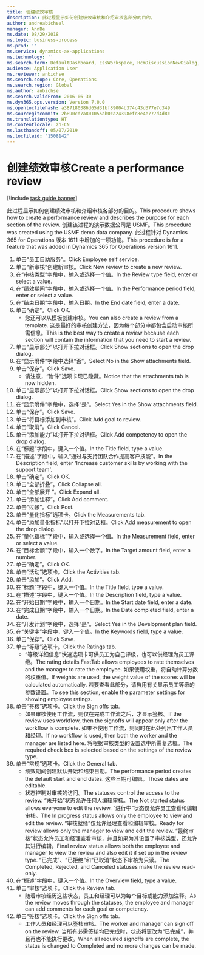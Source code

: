 ```yaml
---
title: 创建绩效审核
description: 此过程显示如何创建绩效审核和介绍审核各部分的目的。
author: andreabichsel
manager: AnnBe
ms.date: 08/29/2018
ms.topic: business-process
ms.prod: ''
ms.service: dynamics-ax-applications
ms.technology: ''
ms.search.form: DefaultDashboard, EssWorkspace, HcmDiscussionNewDialog, HcmDiscussion, HcmDiscussionChangeSettings, HcmDiscussionAddGoalDialog, HcmTopicCreate, HcmMeasurementDetailDialog, HcmPerfJournalAdd
audience: Application User
ms.reviewer: anbichse
ms.search.scope: Core, Operations
ms.search.region: Global
ms.author: anbichse
ms.search.validFrom: 2016-06-30
ms.dyn365.ops.version: Version 7.0.0
ms.openlocfilehash: a387180386d65d31bf89004b374c43d377e7d349
ms.sourcegitcommit: 2b890cd7a801055ab0ca24398efc8e4e777d4d8c
ms.translationtype: HT
ms.contentlocale: zh-CN
ms.lasthandoff: 05/07/2019
ms.locfileid: "1508142"
---
```

# <a name="create-a-performance-review"></a><span data-ttu-id="6af8d-103">创建绩效审核</span><span class="sxs-lookup"><span data-stu-id="6af8d-103">Create a performance review</span></span>

[!include [task guide banner](../../includes/task-guide-banner.md)]

<span data-ttu-id="6af8d-104">此过程显示如何创建绩效审核和介绍审核各部分的目的。</span><span class="sxs-lookup"><span data-stu-id="6af8d-104">This procedure shows how to create a performance review and describes the purpose for each section of the review.</span></span> <span data-ttu-id="6af8d-105">创建该过程的演示数据公司是 USMF。</span><span class="sxs-lookup"><span data-stu-id="6af8d-105">This procedure was created using the USMF demo data company.</span></span> <span data-ttu-id="6af8d-106">此过程针对 Dynamics 365 for Operations 版本 1611 中增加的一项功能。</span><span class="sxs-lookup"><span data-stu-id="6af8d-106">This procedure is for a feature that was added in Dynamics 365 for Operations version 1611.</span></span>

1. <span data-ttu-id="6af8d-107">单击“员工自助服务”。</span><span class="sxs-lookup"><span data-stu-id="6af8d-107">Click Employee self service.</span></span>
2. <span data-ttu-id="6af8d-108">单击“新审核”创建新审核。</span><span class="sxs-lookup"><span data-stu-id="6af8d-108">Click New review to create a new review.</span></span>
3. <span data-ttu-id="6af8d-109">在“审核类型”字段中，输入或选择一个值。</span><span class="sxs-lookup"><span data-stu-id="6af8d-109">In the Review type field, enter or select a value.</span></span>
4. <span data-ttu-id="6af8d-110">在“绩效期间”字段中，输入或选择一个值。</span><span class="sxs-lookup"><span data-stu-id="6af8d-110">In the Performance period field, enter or select a value.</span></span>
5. <span data-ttu-id="6af8d-111">在“结束日期”字段中，输入日期。</span><span class="sxs-lookup"><span data-stu-id="6af8d-111">In the End date field, enter a date.</span></span>
6. <span data-ttu-id="6af8d-112">单击“确定”。</span><span class="sxs-lookup"><span data-stu-id="6af8d-112">Click OK.</span></span>
    * <span data-ttu-id="6af8d-113">您还可以从模板创建审核。</span><span class="sxs-lookup"><span data-stu-id="6af8d-113">You can also create a review from a template.</span></span> <span data-ttu-id="6af8d-114">这是最好的审核创建方法，因为每个部分中都包含启动审核所需信息。</span><span class="sxs-lookup"><span data-stu-id="6af8d-114">This is the best way to create a review because each section will contain the information that you need to start a review.</span></span>  
7. <span data-ttu-id="6af8d-115">单击“显示部分”以打开下拉对话框。</span><span class="sxs-lookup"><span data-stu-id="6af8d-115">Click Show sections to open the drop dialog.</span></span>
8. <span data-ttu-id="6af8d-116">在“显示附件”字段中选择“否”。</span><span class="sxs-lookup"><span data-stu-id="6af8d-116">Select No in the Show attachments field.</span></span>
9. <span data-ttu-id="6af8d-117">单击“保存”。</span><span class="sxs-lookup"><span data-stu-id="6af8d-117">Click Save.</span></span>
    * <span data-ttu-id="6af8d-118">请注意，“附件”选项卡现已隐藏。</span><span class="sxs-lookup"><span data-stu-id="6af8d-118">Notice that the attachments tab is now hidden.</span></span>  
10. <span data-ttu-id="6af8d-119">单击“显示部分”以打开下拉对话框。</span><span class="sxs-lookup"><span data-stu-id="6af8d-119">Click Show sections to open the drop dialog.</span></span>
11. <span data-ttu-id="6af8d-120">在“显示附件”字段中，选择“是”。</span><span class="sxs-lookup"><span data-stu-id="6af8d-120">Select Yes in the Show attachments field.</span></span>
12. <span data-ttu-id="6af8d-121">单击“保存”。</span><span class="sxs-lookup"><span data-stu-id="6af8d-121">Click Save.</span></span>
13. <span data-ttu-id="6af8d-122">单击“将目标添加到审核”。</span><span class="sxs-lookup"><span data-stu-id="6af8d-122">Click Add goal to review.</span></span>
14. <span data-ttu-id="6af8d-123">单击“取消”。</span><span class="sxs-lookup"><span data-stu-id="6af8d-123">Click Cancel.</span></span>
15. <span data-ttu-id="6af8d-124">单击“添加能力”以打开下拉对话框。</span><span class="sxs-lookup"><span data-stu-id="6af8d-124">Click Add competency to open the drop dialog.</span></span>
16. <span data-ttu-id="6af8d-125">在“标题”字段中，键入一个值。</span><span class="sxs-lookup"><span data-stu-id="6af8d-125">In the Title field, type a value.</span></span>
17. <span data-ttu-id="6af8d-126">在"描述"字段中，输入“通过与支持团队合作提高客户技能”。</span><span class="sxs-lookup"><span data-stu-id="6af8d-126">In the Description field, enter 'Increase customer skills by working with the support team'.</span></span>
18. <span data-ttu-id="6af8d-127">单击“确定”。</span><span class="sxs-lookup"><span data-stu-id="6af8d-127">Click OK.</span></span>
19. <span data-ttu-id="6af8d-128">单击“全部折叠”。</span><span class="sxs-lookup"><span data-stu-id="6af8d-128">Click Collapse all.</span></span>
20. <span data-ttu-id="6af8d-129">单击“全部展开 ”。</span><span class="sxs-lookup"><span data-stu-id="6af8d-129">Click Expand all.</span></span>
21. <span data-ttu-id="6af8d-130">单击“添加注释”。</span><span class="sxs-lookup"><span data-stu-id="6af8d-130">Click Add comment.</span></span>
22. <span data-ttu-id="6af8d-131">单击“过帐”。</span><span class="sxs-lookup"><span data-stu-id="6af8d-131">Click Post.</span></span>
23. <span data-ttu-id="6af8d-132">单击“量化指标”选项卡。</span><span class="sxs-lookup"><span data-stu-id="6af8d-132">Click the Measurements tab.</span></span>
24. <span data-ttu-id="6af8d-133">单击“添加量化指标”以打开下拉对话框。</span><span class="sxs-lookup"><span data-stu-id="6af8d-133">Click Add measurement to open the drop dialog.</span></span>
25. <span data-ttu-id="6af8d-134">在“量化指标”字段中，输入或选择一个值。</span><span class="sxs-lookup"><span data-stu-id="6af8d-134">In the Measurement field, enter or select a value.</span></span>
26. <span data-ttu-id="6af8d-135">在“目标金额”字段中，输入一个数字。</span><span class="sxs-lookup"><span data-stu-id="6af8d-135">In the Target amount field, enter a number.</span></span>
27. <span data-ttu-id="6af8d-136">单击“确定”。</span><span class="sxs-lookup"><span data-stu-id="6af8d-136">Click OK.</span></span>
28. <span data-ttu-id="6af8d-137">单击“活动”选项卡。</span><span class="sxs-lookup"><span data-stu-id="6af8d-137">Click the Activities tab.</span></span>
29. <span data-ttu-id="6af8d-138">单击“添加”。</span><span class="sxs-lookup"><span data-stu-id="6af8d-138">Click Add.</span></span>
30. <span data-ttu-id="6af8d-139">在“标题”字段中，键入一个值。</span><span class="sxs-lookup"><span data-stu-id="6af8d-139">In the Title field, type a value.</span></span>
31. <span data-ttu-id="6af8d-140">在“描述”字段中，键入一个值。</span><span class="sxs-lookup"><span data-stu-id="6af8d-140">In the Description field, type a value.</span></span>
32. <span data-ttu-id="6af8d-141">在“开始日期”字段中，输入一个日期。</span><span class="sxs-lookup"><span data-stu-id="6af8d-141">In the Start date field, enter a date.</span></span>
33. <span data-ttu-id="6af8d-142">在“完成日期”字段中，输入一个日期。</span><span class="sxs-lookup"><span data-stu-id="6af8d-142">In the Date completed field, enter a date.</span></span>
34. <span data-ttu-id="6af8d-143">在“开发计划”字段中，选择“是”。</span><span class="sxs-lookup"><span data-stu-id="6af8d-143">Select Yes in the Development plan field.</span></span>
35. <span data-ttu-id="6af8d-144">在“关键字”字段中，键入一个值。</span><span class="sxs-lookup"><span data-stu-id="6af8d-144">In the Keywords field, type a value.</span></span>
36. <span data-ttu-id="6af8d-145">单击“保存”。</span><span class="sxs-lookup"><span data-stu-id="6af8d-145">Click Save.</span></span>
37. <span data-ttu-id="6af8d-146">单击“等级”选项卡。</span><span class="sxs-lookup"><span data-stu-id="6af8d-146">Click the Ratings tab.</span></span>
    * <span data-ttu-id="6af8d-147">“等级详细信息”快速选项卡可供员工为自己评级，也可以供经理为员工评级。</span><span class="sxs-lookup"><span data-stu-id="6af8d-147">The rating details FastTab allows employees to rate themselves and the manager to rate the employee.</span></span> <span data-ttu-id="6af8d-148">如果使用权重，将自动计算分数的权重值。</span><span class="sxs-lookup"><span data-stu-id="6af8d-148">If weights are used, the weight value of the scores will be calculated automatically.</span></span>    <span data-ttu-id="6af8d-149">若要查看此部分，请启用有关显示员工等级的参数设置。</span><span class="sxs-lookup"><span data-stu-id="6af8d-149">To see this section, enable the parameter settings for showing employee ratings.</span></span>  
38. <span data-ttu-id="6af8d-150">单击“签核”选项卡。</span><span class="sxs-lookup"><span data-stu-id="6af8d-150">Click the Sign offs tab.</span></span>
    * <span data-ttu-id="6af8d-151">如果审核使用工作流，则仅在完成工作流之后，才显示签核。</span><span class="sxs-lookup"><span data-stu-id="6af8d-151">If the review uses workflow, then the signoffs will appear only after the workflow is complete.</span></span> <span data-ttu-id="6af8d-152">如果不使用工作流，则同时在此处列出工作人员和经理。</span><span class="sxs-lookup"><span data-stu-id="6af8d-152">If no workflow is used, then both the worker and the manager are listed here.</span></span> <span data-ttu-id="6af8d-153">将根据审核类型的设置选中所需复选框。</span><span class="sxs-lookup"><span data-stu-id="6af8d-153">The required check box is selected based on the settings of the review type.</span></span>  
39. <span data-ttu-id="6af8d-154">单击“常规”选项卡。</span><span class="sxs-lookup"><span data-stu-id="6af8d-154">Click the General tab.</span></span>
    * <span data-ttu-id="6af8d-155">绩效期间创建默认开始和结束日期。</span><span class="sxs-lookup"><span data-stu-id="6af8d-155">The performance period creates the default start and end dates.</span></span> <span data-ttu-id="6af8d-156">这些日期可编辑。</span><span class="sxs-lookup"><span data-stu-id="6af8d-156">Those dates are editable.</span></span>  
    * <span data-ttu-id="6af8d-157">状态控制对审核的访问。</span><span class="sxs-lookup"><span data-stu-id="6af8d-157">The statuses control the access to the review.</span></span> <span data-ttu-id="6af8d-158">“未开始”状态允许任何人编辑审核。</span><span class="sxs-lookup"><span data-stu-id="6af8d-158">The Not started status allows everyone to edit the review.</span></span> <span data-ttu-id="6af8d-159">“进行中”状态仅允许员工查看和编辑审核。</span><span class="sxs-lookup"><span data-stu-id="6af8d-159">The In progress status allows only the employee to view and edit the review.</span></span> <span data-ttu-id="6af8d-160">“审核就绪”仅允许经理查看和编辑审核。</span><span class="sxs-lookup"><span data-stu-id="6af8d-160">Ready for review allows only the manager to view and edit the review.</span></span> <span data-ttu-id="6af8d-161">“最终审核”状态允许员工和经理查看审核，并且如果为其设置了审核类型，还允许其进行编辑。</span><span class="sxs-lookup"><span data-stu-id="6af8d-161">Final review status allows both the employee and manager to view the review and also edit it if set up in the review type.</span></span> <span data-ttu-id="6af8d-162">“已完成”、“已拒绝”和“已取消”状态下审核为只读。</span><span class="sxs-lookup"><span data-stu-id="6af8d-162">The Completed, Rejected, and Canceled statuses make the review read-only.</span></span>  
40. <span data-ttu-id="6af8d-163">在“概述”字段中，键入一个值。</span><span class="sxs-lookup"><span data-stu-id="6af8d-163">In the Overview field, type a value.</span></span>
41. <span data-ttu-id="6af8d-164">单击“审核”选项卡。</span><span class="sxs-lookup"><span data-stu-id="6af8d-164">Click the Review tab.</span></span>
    * <span data-ttu-id="6af8d-165">随着审核经历这些状态，员工和经理可以为每个目标或能力添加注释。</span><span class="sxs-lookup"><span data-stu-id="6af8d-165">As the review moves through the statuses, the employee and manager can add comments for each goal or competency.</span></span>  
42. <span data-ttu-id="6af8d-166">单击“签核”选项卡。</span><span class="sxs-lookup"><span data-stu-id="6af8d-166">Click the Sign offs tab.</span></span>
    * <span data-ttu-id="6af8d-167">工作人员和经理可以签核审核。</span><span class="sxs-lookup"><span data-stu-id="6af8d-167">The worker and manager can sign off on the review.</span></span> <span data-ttu-id="6af8d-168">当所有必需签核均已完成时，状态将更改为“已完成”，并且再也不能执行更改。</span><span class="sxs-lookup"><span data-stu-id="6af8d-168">When all required signoffs are complete, the status is changed to Completed and no more changes can be made.</span></span>  

